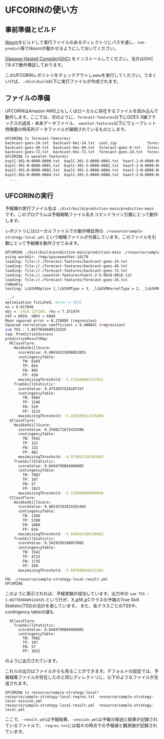 UFCORINの使い方
====
事前準備とビルド
----
[libsvm](https://www.csie.ntu.edu.tw/~cjlin/libsvm/)をビルドして実行ファイルのあるディレクトリにパスを通し、`svm-predict`等でlibsvmが動かせるようにしておいてください。

[Glasgow Haskell Compiler(GHC)](https://www.haskell.org/ghc/) をインストールしてください。当方はGHC 7.8.4で動作検証しております。

このUFCORINレポジトリをチェックアウトし`make`を実行してください。うまくいけば、`./dist/build`以下に実行ファイルが作成されます。


ファイルの準備
----

UFCORINはAmazon AWS上もしくはローカルに存在するファイルを読み込んで動作します。ここでは、次のように、`forecast-features`以下にGOES X線フラックスの過去・未来データファイル、
`wavelet-features`以下にウェーブレット特徴量の時系列データファイルが展開されているものとします。

```sh
UFCORIN$ ls forecast-features/
backcast-goes-24.txt  backcast-hmi-24.txt  cast.zip              forecast-goes-48.txt  forecast-hmi-24.txt
backcast-goes-48.txt  backcast-hmi-48.txt  forecast-goes-0.txt   forecast-goes-72.txt  forecast-hmi-48.txt
backcast-goes-72.txt  backcast-hmi-72.txt  forecast-goes-24.txt  forecast-hmi-0.txt    forecast-hmi-72.txt
UFCORIN$ ls wavelet-features/
bsplC-301-N-0000-0000.txt  bsplC-301-S-0008-0001.txt  haarC-2-N-0000-0000.txt  haarC-2-S-0008-0001.txt
bsplC-301-N-0000-0001.txt  bsplC-301-S-0008-0002.txt  haarC-2-N-0000-0001.txt  haarC-2-S-0008-0002.txt
bsplC-301-N-0000-0002.txt  bsplC-301-S-0008-0004.txt  haarC-2-N-0000-0002.txt  haarC-2-S-0008-0004.txt
bsplC-301-N-0000-0004.txt  bsplC-301-S-0008-0008.txt  haarC-2-N-0000-0004.txt  haarC-2-S-0008-0008.txt
  ...
```

UFCORINの実行
----

予報機の実行ファイル名は `./dist/build/prediction-main/prediction-main` です。このプログラムは予報戦略ファイル名をコマンドライン引数にとって動作します。

レポジトリにはローカルファイルでの動作検証用の `./resource/sample-strategy-local.yml` という戦略ファイルが付属しています。このファイルを引数にとって予報機を動作させてみます。

```bash
UFCORIN$ ./dist/build/prediction-main/prediction-main ./resource/sample-strategy-local.yml 
using workdir: /tmp/spaceweather-10179
loading: file://./forecast-features/backcast-goes-24.txt
loading: file://./forecast-features/backcast-goes-48.txt
loading: file://./forecast-features/backcast-goes-72.txt
loading: file://./wavelet-features/haarC-2-S-0016-0016.txt
loading: file://./forecast-features/forecast-goes-24.txt
CVWeekly
testing: LibSVMOption {_libSVMType = 3, _libSVMKernelType = 2, _libSVMCost = 1.0, _libSVMEpsilon = Nothing, _libSVMGamma = 1.0e-2, _libSVMNu = Nothing, _libSVMAutomationLevel = 0, _libSVMAutomationPopSize = 10, _libSVMAutomationTolFun = 1.0e-3, _libSVMAutomationScaling = 2.0, _libSVMAutomationNoise = False}
.
...*
optimization finished, #iter = 3945
nu = 0.817046
obj = -2414.137160, rho = 7.371479
nSV = 6859, nBSV = 6848
Mean squared error = 0.270895 (regression)
Squared correlation coefficient = 0.408041 (regression)
sum TSS : 1.6677656609124325
tag: PredictionSuccess
predictionResultMap:
  MClassFlare:
    HeidkeSkillScore:
      scoreValue: 0.46654333690853855
      contingencyTable:
        TN: 6169
        TP: 854
        FN: 905
        FP: 430
      maximizingThreshold: -5.175680601517911
    TrueSkillStatistic:
      scoreValue: 0.4753657526107157
      contingencyTable:
        TN: 5084
        TP: 1240
        FN: 519
        FP: 1515
      maximizingThreshold: -5.430299911536409
  XClassFlare:
    HeidkeSkillScore:
      scoreValue: 0.2598171672432496
      contingencyTable:
        TN: 7642
        TP: 122
        FN: 132
        FP: 462
      maximizingThreshold: -4.975662158103695
    TrueSkillStatistic:
      scoreValue: 0.6494799884960085
      contingencyTable:
        TN: 7082
        TP: 197
        FN: 57
        FP: 1022
      maximizingThreshold: -5.159999999999998
  CClassFlare:
    HeidkeSkillScore:
      scoreValue: 0.46535781819181465
      contingencyTable:
        TN: 1266
        TP: 5398
        FN: 1060
        FP: 634
      maximizingThreshold: -5.834841586190942
    TrueSkillStatistic:
      scoreValue: 0.5429199198057082
      contingencyTable:
        TN: 1542
        TP: 4723
        FN: 1735
        FP: 358
      maximizingThreshold: -5.697608926221584

FN: ./resource/sample-strategy-local-result.yml
UFCORIN$
```

このように表示されれば、予報実験が成功しています。出力中の
`sum TSS : 1.6677656609124325` という行が、X,≧M,≧Cクラスの予報のTrue Skill Statistic(TSS)の合計を表しています。
また、各クラスごとのTSSや、contingency tableの値も

```
  XClassFlare:
    TrueSkillStatistic:
      scoreValue: 0.6494799884960085
      contingencyTable:
        TN: 7082
        TP: 197
        FN: 57
        FP: 1022
```

のように出力されています。


これらの出力はファイルからも見ることができます。デフォルトの設定では、予報戦略ファイルが存在したのと同じディレクトリに、以下のようなファイルが生成されます。

```
UFCORIN$ ls resource/sample-strategy-local*
resource/sample-strategy-local-regres.txt  resource/sample-strategy-local-session.yml
resource/sample-strategy-local-result.yml  resource/sample-strategy-local.yml
```

ここで、`-result.yml`は予報結果、`-session.yml`は予報の経過と結果が記録されているファイルで、`-regres.txt`には個々の時点での予報値と観測値が記録されています。
